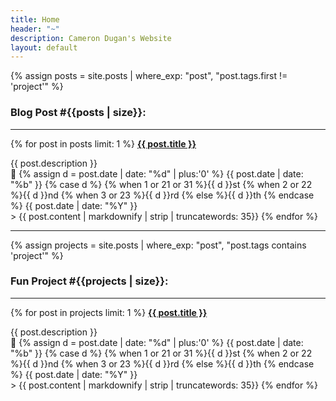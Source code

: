 ```yaml
---
title: Home
header: "~"
description: Cameron Dugan's Website
layout: default
---
```


{% assign posts = site.posts | where_exp: "post", "post.tags.first != 'project'" %}
### Blog Post #{{posts | size}}:
---
{% for post in posts limit: 1 %}
  <b><a href="{{ post.url }}">{{ post.title }}</a></b>
  <p style="text-align:left;">
    {{ post.description }}
    <span style="float:right;">
      📅 
      {% assign d = post.date | date: "%d" | plus:'0' %}
      {{ post.date | date: "%b" }} 
      {% case d %}
      {% when 1 or 21 or 31 %}{{ d }}st
      {% when 2 or 22 %}{{ d }}nd
      {% when 3 or 23 %}{{ d }}rd
      {% else %}{{ d }}th
      {% endcase %} 
      {{ post.date | date: "%Y" }}
    </span>
  </p>
  > {{ post.content | markdownify | strip | truncatewords: 35}}
{% endfor %}

---

{% assign projects = site.posts | where_exp: "post", "post.tags contains 'project'" %}
### Fun Project #{{projects | size}}:
---
{% for post in projects limit: 1 %}
  <b><a href="{{ post.url }}">{{ post.title }}</a></b>
  <p style="text-align:left;">
    {{ post.description }}
    <span style="float:right;">
      📅 
      {% assign d = post.date | date: "%d" | plus:'0' %}
      {{ post.date | date: "%b" }} 
      {% case d %}
      {% when 1 or 21 or 31 %}{{ d }}st
      {% when 2 or 22 %}{{ d }}nd
      {% when 3 or 23 %}{{ d }}rd
      {% else %}{{ d }}th
      {% endcase %} 
      {{ post.date | date: "%Y" }}
    </span>
  </p>
  > {{ post.content | markdownify | strip | truncatewords: 35}}
{% endfor %}